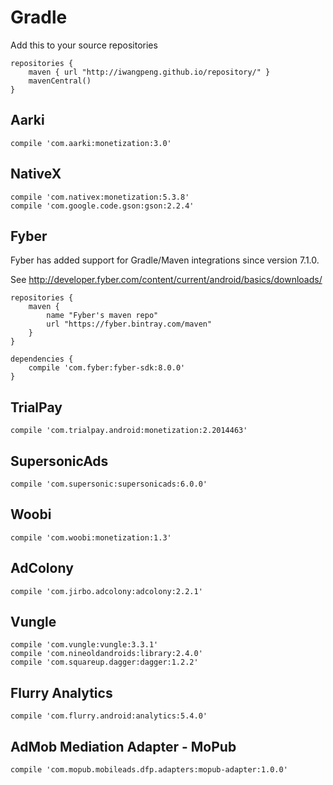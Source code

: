 # Gradle

Add this to your source repositories

    repositories {
        maven { url "http://iwangpeng.github.io/repository/" }
        mavenCentral()
    }

## Aarki
    compile 'com.aarki:monetization:3.0'

## NativeX
    compile 'com.nativex:monetization:5.3.8'
    compile 'com.google.code.gson:gson:2.2.4'
    
## Fyber

Fyber has added support for Gradle/Maven integrations since version 7.1.0.

See http://developer.fyber.com/content/current/android/basics/downloads/

    repositories {
        maven {
            name "Fyber's maven repo"
            url "https://fyber.bintray.com/maven"
        }
    }

    dependencies {
        compile 'com.fyber:fyber-sdk:8.0.0'
    }
    
## TrialPay
    compile 'com.trialpay.android:monetization:2.2014463'

## SupersonicAds
    compile 'com.supersonic:supersonicads:6.0.0'
    
## Woobi
    compile 'com.woobi:monetization:1.3'
    
## AdColony
    compile 'com.jirbo.adcolony:adcolony:2.2.1'
    
## Vungle
    compile 'com.vungle:vungle:3.3.1'
    compile 'com.nineoldandroids:library:2.4.0'
    compile 'com.squareup.dagger:dagger:1.2.2'

## Flurry Analytics
    compile 'com.flurry.android:analytics:5.4.0'

## AdMob Mediation Adapter - MoPub
    compile 'com.mopub.mobileads.dfp.adapters:mopub-adapter:1.0.0'
